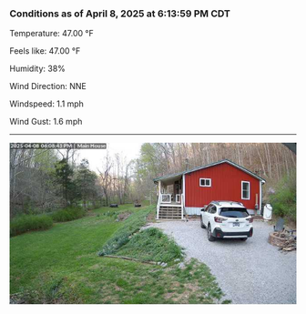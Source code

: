 ### Conditions as of April 8, 2025 at 6:13:59 PM CDT 

Temperature: 47.00 &deg;F

Feels like: 47.00 &deg;F

Humidity: 38%

Wind Direction: NNE

Windspeed: 1.1 mph

Wind Gust: 1.6 mph

---

<img src="./images/latest.jpeg"/>

